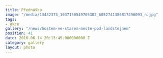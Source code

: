 ```yaml
---
title: Přednáška
image: "/media/13432373_1037150549705302_6052741386817496093_n.jpg"
tags:
- akce
gallery: "/news/hostem-ve-starem-meste-pod-landstejnem"
position: 41
date: 2016-06-14 20:13:45.000000000 Z
category: gallery
layout: photo
---
```

